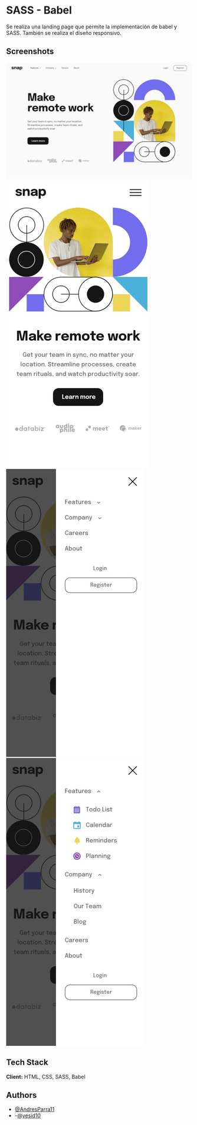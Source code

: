 
# SASS - Babel

Se realiza una landing page que permite la implementación de babel y SASS. También se realiza el diseño responsivo.


## Screenshots

![App Screenshot1](https://raw.githubusercontent.com/AndresParra11/Workshop-2-SASS-Babel/main/assets/design/desktop-design.jpg)
&nbsp;
![App Screenshot2](https://raw.githubusercontent.com/AndresParra11/Workshop-2-SASS-Babel/main/assets/design/mobile-design.jpg)
&nbsp;
![App Screenshot3](https://raw.githubusercontent.com/AndresParra11/Workshop-2-SASS-Babel/main/assets/design/mobile-menu-collapsed.jpg)
&nbsp;
![App Screenshot4](https://raw.githubusercontent.com/AndresParra11/Workshop-2-SASS-Babel/main/assets/design/mobile-menu-expanded.jpg)

## Tech Stack

**Client:** HTML, CSS, SASS, Babel

## Authors

- [@AndresParra11](https://github.com/AndresParra11)
- -[@yesid10](https://github.com/yesid10)

